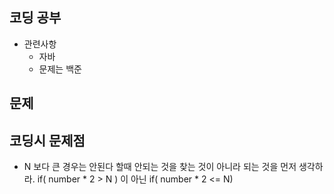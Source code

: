 ## 코딩 공부

- 관련사항
    - 자바
    - 문제는 백준

## 문제




## 코딩시 문제점

- N 보다 큰 경우는 안된다 할때 안되는 것을 찾는 것이 아니라 되는 것을 먼저 생각하라.
    if( number * 2 > N )  이 아닌
    if( number * 2 <= N)



